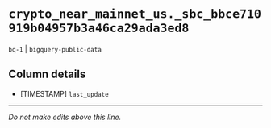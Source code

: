 # `crypto_near_mainnet_us._sbc_bbce710919b04957b3a46ca29ada3ed8`
`bq-1` | `bigquery-public-data`

## Column details
* [TIMESTAMP] `last_update`

-------------------------------------------------------------------------------
*Do not make edits above this line.*
